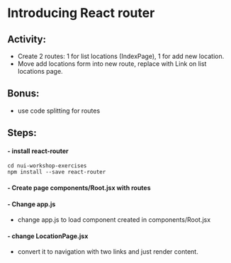 # Introducing React router

## Activity:

- Create 2 routes: 1 for list locations (IndexPage), 1 for add new location.  
- Move add locations form into new route, replace with Link on list locations page.

## Bonus:
- use code splitting for routes

## Steps:

#### - install react-router
```
cd nui-workshop-exercises
npm install --save react-router
```

#### - Create page components/Root.jsx with routes

#### - Change app.js
- change app.js to load component created in components/Root.jsx

#### - change LocationPage.jsx
- convert it to navigation with two links and just render content.
